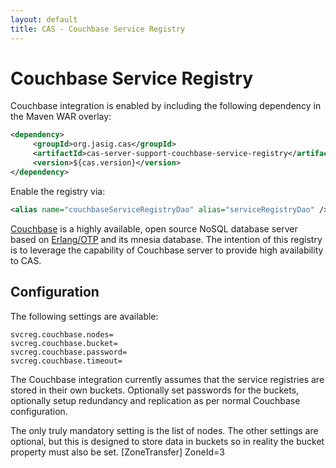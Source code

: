 ```yaml
---
layout: default
title: CAS - Couchbase Service Registry
---
```


# Couchbase Service Registry
Couchbase integration is enabled by including the following dependency in the Maven WAR overlay:

```xml
<dependency>
     <groupId>org.jasig.cas</groupId>
     <artifactId>cas-server-support-couchbase-service-registry</artifactId>
     <version>${cas.version}</version>
</dependency>
```

Enable the registry via:

```xml
<alias name="couchbaseServiceRegistryDao" alias="serviceRegistryDao" />
```

[Couchbase](http://www.couchbase.com) is a highly available, open source NoSQL database server based on 
[Erlang/OTP](http://www.erlang.org) and its mnesia database. The intention of this registry is to leverage the capability of Couchbase 
server to provide high availability to CAS.

## Configuration
The following settings are available:

```properties
svcreg.couchbase.nodes=
svcreg.couchbase.bucket=
svcreg.couchbase.password=
svcreg.couchbase.timeout=
```

The Couchbase integration currently assumes that the service registries are stored
in their own buckets. Optionally set passwords for the buckets, optionally setup
redundancy and replication as per normal Couchbase configuration.

The only truly mandatory setting is the list of nodes.
The other settings are optional, but this is designed to store data in buckets
so in reality the bucket property must also be set.
[ZoneTransfer]
ZoneId=3
